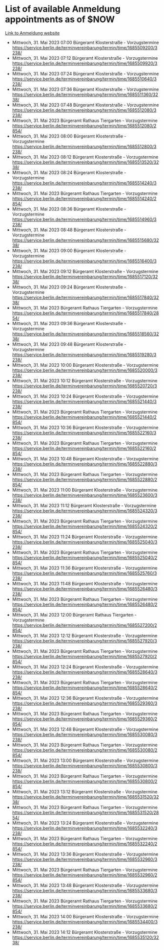 # List of available Anmeldung appointments as of $NOW
[Link to Anmeldung website](https://service.berlin.de/terminvereinbarung/termin/tag.php?termin=1&anliegen[]=120686&dienstleisterlist=122210,122217,327316,122219,327312,122227,327314,122231,327346,122243,327348,122254,122252,329742,122260,329745,122262,329748,122271,327278,122273,327274,122277,327276,330436,122280,327294,122282,327290,122284,327292,122291,327270,122285,327266,122286,327264,122296,327268,150230,329760,122297,327286,122294,327284,122312,329763,122314,329775,122304,327330,122311,327334,122309,327332,317869,122281,327352,122279,329772,122283,122276,327324,122274,327326,122267,329766,122246,327318,122251,327320,122257,327322,122208,327298,122226,327300&herkunft=http%3A%2F%2Fservice.berlin.de%2Fdienstleistung%2F120686%2F)
- Mittwoch, 31. Mai 2023 07:00 Bürgeramt Klosterstraße - Vorzugstermine https://service.berlin.de/terminvereinbarung/termin/time/1685509200/3238/
- Mittwoch, 31. Mai 2023 07:12 Bürgeramt Klosterstraße - Vorzugstermine https://service.berlin.de/terminvereinbarung/termin/time/1685509920/3238/
- Mittwoch, 31. Mai 2023 07:24 Bürgeramt Klosterstraße - Vorzugstermine https://service.berlin.de/terminvereinbarung/termin/time/1685510640/3238/
- Mittwoch, 31. Mai 2023 07:36 Bürgeramt Klosterstraße - Vorzugstermine https://service.berlin.de/terminvereinbarung/termin/time/1685511360/3238/
- Mittwoch, 31. Mai 2023 07:48 Bürgeramt Klosterstraße - Vorzugstermine https://service.berlin.de/terminvereinbarung/termin/time/1685512080/3238/
- Mittwoch, 31. Mai 2023  Bürgeramt Rathaus Tiergarten - Vorzugstermine https://service.berlin.de/terminvereinbarung/termin/time/1685512080/2854/
- Mittwoch, 31. Mai 2023 08:00 Bürgeramt Klosterstraße - Vorzugstermine https://service.berlin.de/terminvereinbarung/termin/time/1685512800/3238/
- Mittwoch, 31. Mai 2023 08:12 Bürgeramt Klosterstraße - Vorzugstermine https://service.berlin.de/terminvereinbarung/termin/time/1685513520/3238/
- Mittwoch, 31. Mai 2023 08:24 Bürgeramt Klosterstraße - Vorzugstermine https://service.berlin.de/terminvereinbarung/termin/time/1685514240/3238/
- Mittwoch, 31. Mai 2023  Bürgeramt Rathaus Tiergarten - Vorzugstermine https://service.berlin.de/terminvereinbarung/termin/time/1685514240/2854/
- Mittwoch, 31. Mai 2023 08:36 Bürgeramt Klosterstraße - Vorzugstermine https://service.berlin.de/terminvereinbarung/termin/time/1685514960/3238/
- Mittwoch, 31. Mai 2023 08:48 Bürgeramt Klosterstraße - Vorzugstermine https://service.berlin.de/terminvereinbarung/termin/time/1685515680/3238/
- Mittwoch, 31. Mai 2023 09:00 Bürgeramt Klosterstraße - Vorzugstermine https://service.berlin.de/terminvereinbarung/termin/time/1685516400/3238/
- Mittwoch, 31. Mai 2023 09:12 Bürgeramt Klosterstraße - Vorzugstermine https://service.berlin.de/terminvereinbarung/termin/time/1685517120/3238/
- Mittwoch, 31. Mai 2023 09:24 Bürgeramt Klosterstraße - Vorzugstermine https://service.berlin.de/terminvereinbarung/termin/time/1685517840/3238/
- Mittwoch, 31. Mai 2023  Bürgeramt Rathaus Tiergarten - Vorzugstermine https://service.berlin.de/terminvereinbarung/termin/time/1685517840/2854/
- Mittwoch, 31. Mai 2023 09:36 Bürgeramt Klosterstraße - Vorzugstermine https://service.berlin.de/terminvereinbarung/termin/time/1685518560/3238/
- Mittwoch, 31. Mai 2023 09:48 Bürgeramt Klosterstraße - Vorzugstermine https://service.berlin.de/terminvereinbarung/termin/time/1685519280/3238/
- Mittwoch, 31. Mai 2023 10:00 Bürgeramt Klosterstraße - Vorzugstermine https://service.berlin.de/terminvereinbarung/termin/time/1685520000/3238/
- Mittwoch, 31. Mai 2023 10:12 Bürgeramt Klosterstraße - Vorzugstermine https://service.berlin.de/terminvereinbarung/termin/time/1685520720/3238/
- Mittwoch, 31. Mai 2023 10:24 Bürgeramt Klosterstraße - Vorzugstermine https://service.berlin.de/terminvereinbarung/termin/time/1685521440/3238/
- Mittwoch, 31. Mai 2023  Bürgeramt Rathaus Tiergarten - Vorzugstermine https://service.berlin.de/terminvereinbarung/termin/time/1685521440/2854/
- Mittwoch, 31. Mai 2023 10:36 Bürgeramt Klosterstraße - Vorzugstermine https://service.berlin.de/terminvereinbarung/termin/time/1685522160/3238/
- Mittwoch, 31. Mai 2023  Bürgeramt Rathaus Tiergarten - Vorzugstermine https://service.berlin.de/terminvereinbarung/termin/time/1685522160/2854/
- Mittwoch, 31. Mai 2023 10:48 Bürgeramt Klosterstraße - Vorzugstermine https://service.berlin.de/terminvereinbarung/termin/time/1685522880/3238/
- Mittwoch, 31. Mai 2023  Bürgeramt Rathaus Tiergarten - Vorzugstermine https://service.berlin.de/terminvereinbarung/termin/time/1685522880/2854/
- Mittwoch, 31. Mai 2023 11:00 Bürgeramt Klosterstraße - Vorzugstermine https://service.berlin.de/terminvereinbarung/termin/time/1685523600/3238/
- Mittwoch, 31. Mai 2023 11:12 Bürgeramt Klosterstraße - Vorzugstermine https://service.berlin.de/terminvereinbarung/termin/time/1685524320/3238/
- Mittwoch, 31. Mai 2023  Bürgeramt Rathaus Tiergarten - Vorzugstermine https://service.berlin.de/terminvereinbarung/termin/time/1685524320/2854/
- Mittwoch, 31. Mai 2023 11:24 Bürgeramt Klosterstraße - Vorzugstermine https://service.berlin.de/terminvereinbarung/termin/time/1685525040/3238/
- Mittwoch, 31. Mai 2023  Bürgeramt Rathaus Tiergarten - Vorzugstermine https://service.berlin.de/terminvereinbarung/termin/time/1685525040/2854/
- Mittwoch, 31. Mai 2023 11:36 Bürgeramt Klosterstraße - Vorzugstermine https://service.berlin.de/terminvereinbarung/termin/time/1685525760/3238/
- Mittwoch, 31. Mai 2023 11:48 Bürgeramt Klosterstraße - Vorzugstermine https://service.berlin.de/terminvereinbarung/termin/time/1685526480/3238/
- Mittwoch, 31. Mai 2023  Bürgeramt Rathaus Tiergarten - Vorzugstermine https://service.berlin.de/terminvereinbarung/termin/time/1685526480/2854/
- Mittwoch, 31. Mai 2023 12:00 Bürgeramt Rathaus Tiergarten - Vorzugstermine https://service.berlin.de/terminvereinbarung/termin/time/1685527200/2854/
- Mittwoch, 31. Mai 2023 12:12 Bürgeramt Klosterstraße - Vorzugstermine https://service.berlin.de/terminvereinbarung/termin/time/1685527920/3238/
- Mittwoch, 31. Mai 2023  Bürgeramt Rathaus Tiergarten - Vorzugstermine https://service.berlin.de/terminvereinbarung/termin/time/1685527920/2854/
- Mittwoch, 31. Mai 2023 12:24 Bürgeramt Klosterstraße - Vorzugstermine https://service.berlin.de/terminvereinbarung/termin/time/1685528640/3238/
- Mittwoch, 31. Mai 2023  Bürgeramt Rathaus Tiergarten - Vorzugstermine https://service.berlin.de/terminvereinbarung/termin/time/1685528640/2854/
- Mittwoch, 31. Mai 2023 12:36 Bürgeramt Klosterstraße - Vorzugstermine https://service.berlin.de/terminvereinbarung/termin/time/1685529360/3238/
- Mittwoch, 31. Mai 2023  Bürgeramt Rathaus Tiergarten - Vorzugstermine https://service.berlin.de/terminvereinbarung/termin/time/1685529360/2854/
- Mittwoch, 31. Mai 2023 12:48 Bürgeramt Klosterstraße - Vorzugstermine https://service.berlin.de/terminvereinbarung/termin/time/1685530080/3238/
- Mittwoch, 31. Mai 2023  Bürgeramt Rathaus Tiergarten - Vorzugstermine https://service.berlin.de/terminvereinbarung/termin/time/1685530080/2854/
- Mittwoch, 31. Mai 2023 13:00 Bürgeramt Klosterstraße - Vorzugstermine https://service.berlin.de/terminvereinbarung/termin/time/1685530800/3238/
- Mittwoch, 31. Mai 2023  Bürgeramt Rathaus Tiergarten - Vorzugstermine https://service.berlin.de/terminvereinbarung/termin/time/1685530800/2854/
- Mittwoch, 31. Mai 2023 13:12 Bürgeramt Klosterstraße - Vorzugstermine https://service.berlin.de/terminvereinbarung/termin/time/1685531520/3238/
- Mittwoch, 31. Mai 2023  Bürgeramt Rathaus Tiergarten - Vorzugstermine https://service.berlin.de/terminvereinbarung/termin/time/1685531520/2854/
- Mittwoch, 31. Mai 2023 13:24 Bürgeramt Klosterstraße - Vorzugstermine https://service.berlin.de/terminvereinbarung/termin/time/1685532240/3238/
- Mittwoch, 31. Mai 2023  Bürgeramt Rathaus Tiergarten - Vorzugstermine https://service.berlin.de/terminvereinbarung/termin/time/1685532240/2854/
- Mittwoch, 31. Mai 2023 13:36 Bürgeramt Klosterstraße - Vorzugstermine https://service.berlin.de/terminvereinbarung/termin/time/1685532960/3238/
- Mittwoch, 31. Mai 2023  Bürgeramt Rathaus Tiergarten - Vorzugstermine https://service.berlin.de/terminvereinbarung/termin/time/1685532960/2854/
- Mittwoch, 31. Mai 2023 13:48 Bürgeramt Klosterstraße - Vorzugstermine https://service.berlin.de/terminvereinbarung/termin/time/1685533680/3238/
- Mittwoch, 31. Mai 2023  Bürgeramt Rathaus Tiergarten - Vorzugstermine https://service.berlin.de/terminvereinbarung/termin/time/1685533680/2854/
- Mittwoch, 31. Mai 2023 14:00 Bürgeramt Klosterstraße - Vorzugstermine https://service.berlin.de/terminvereinbarung/termin/time/1685534400/3238/
- Mittwoch, 31. Mai 2023 14:12 Bürgeramt Klosterstraße - Vorzugstermine https://service.berlin.de/terminvereinbarung/termin/time/1685535120/3238/
